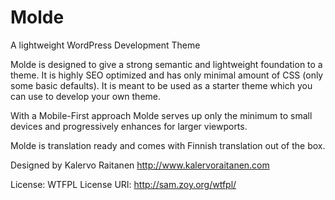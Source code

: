 # Molde
A lightweight WordPress Development Theme

Molde is designed to give a strong semantic and lightweight foundation to a theme.
It is highly SEO optimized and has only minimal amount of CSS (only some basic defaults).
It is meant to be used as a starter theme which you can use to develop your own theme.

With a Mobile-First approach Molde serves up only the minimum to small devices and progressively enhances for larger viewports.

Molde is translation ready and comes with Finnish translation out of the box.

Designed by Kalervo Raitanen
http://www.kalervoraitanen.com

License: WTFPL
License URI: http://sam.zoy.org/wtfpl/